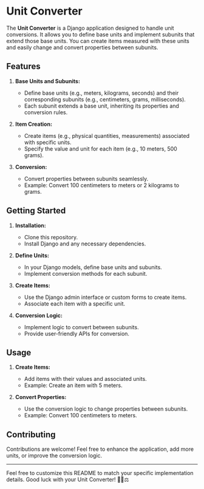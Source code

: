 # Unit Converter

The **Unit Converter** is a Django application designed to handle unit conversions. It allows you to define base units and implement subunits that extend those base units. You can create items measured with these units and easily change and convert properties between subunits.

## Features

1. **Base Units and Subunits:**

    - Define base units (e.g., meters, kilograms, seconds) and their corresponding subunits (e.g., centimeters, grams, milliseconds).
    - Each subunit extends a base unit, inheriting its properties and conversion rules.
2. **Item Creation:**

    - Create items (e.g., physical quantities, measurements) associated with specific units.
    - Specify the value and unit for each item (e.g., 10 meters, 500 grams).
3. **Conversion:**

    - Convert properties between subunits seamlessly.
    - Example: Convert 100 centimeters to meters or 2 kilograms to grams.

## Getting Started

1. **Installation:**

    - Clone this repository.
    - Install Django and any necessary dependencies.
2. **Define Units:**

    - In your Django models, define base units and subunits.
    - Implement conversion methods for each subunit.
3. **Create Items:**

    - Use the Django admin interface or custom forms to create items.
    - Associate each item with a specific unit.
4. **Conversion Logic:**

    - Implement logic to convert between subunits.
    - Provide user-friendly APIs for conversion.

## Usage

1. **Create Items:**

    - Add items with their values and associated units.
    - Example: Create an item with 5 meters.
2. **Convert Properties:**

    - Use the conversion logic to change properties between subunits.
    - Example: Convert 100 centimeters to meters.

## Contributing

Contributions are welcome! Feel free to enhance the application, add more units, or improve the conversion logic.

* * *

Feel free to customize this README to match your specific implementation details. Good luck with your Unit Converter! 🚀📏⚖️